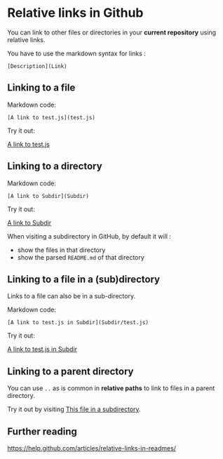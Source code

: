 # Relative links in Github

You can link to other files or directories in your **current repository** using relative links.

You have to use the markdown syntax for links :

```
[Description](Link)
```


## Linking to a file

Markdown code:

```
[A link to test.js](test.js)
```

Try it out:

[A link to test.js](test.js)


## Linking to a directory

Markdown code:

```
[A link to Subdir](Subdir)
```

Try it out:

[A link to Subdir](Subdir)

When visiting a subdirectory in GitHub, by default it will :

- show the files in that directory
- show the parsed `README.md` of that directory


## Linking to a file in a (sub)directory

Links to a file can also be in a sub-directory.

Markdown code:

```
[A link to test.js in Subdir](Subdir/test.js)
```

Try it out:

[A link to test.js in Subdir](Subdir/test.js)


## Linking to a parent directory

You can use `..` as is common in **relative paths** to link to files in a parent
directory.

Try it out by visiting [This file in a subdirectory](Subdir/link_to_parent.md).

## Further reading

https://help.github.com/articles/relative-links-in-readmes/

